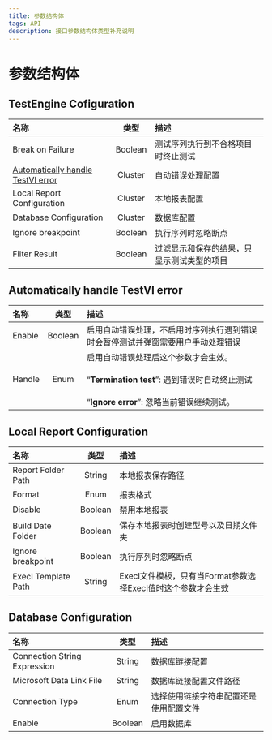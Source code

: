 ```yaml
---
title: 参数结构体
tags: API
description: 接口参数结构体类型补充说明
---
```


# 参数结构体

## TestEngine Cofiguration

| 名称                                    | 类型      | 描述                    |
|:------------------------------------- |:-------:|:--------------------- |
| Break on Failure                      | Boolean | 测试序列执行到不合格项目时终止测试     |
| [Automatically handle TestVI error]() | Cluster | 自动错误处理配置              |
| Local Report Configuration            | Cluster | 本地报表配置                |
| Database Configuration                | Cluster | 数据库配置                 |
| Ignore breakpoint                     | Boolean | 执行序列时忽略断点             |
| Filter Result                         | Boolean | 过滤显示和保存的结果，只显示测试类型的项目 |

## Automatically handle TestVI error

| 名称     | 类型      | 描述                                                                                                   |
|:------ |:-------:|:---------------------------------------------------------------------------------------------------- |
| Enable | Boolean | 启用自动错误处理，不启用时序列执行遇到错误时会暂停测试并弹窗需要用户手动处理错误                                                             |
| Handle | Enum    | 启用自动错误处理后这个参数才会生效。<br><br>“**Termination test**”: 遇到错误时自动终止测试<br><br>“**Ignore error**”: 忽略当前错误继续测试。 |

## Local Report Configuration

| 名称                  | 类型      | 描述                                     |
|:------------------- |:-------:|:-------------------------------------- |
| Report Folder Path  | String  | 本地报表保存路径                               |
| Format              | Enum    | 报表格式                                   |
| Disable             | Boolean | 禁用本地报表                                 |
| Build Date Folder   | Boolean | 保存本地报表时创建型号以及日期文件夹                     |
| Ignore breakpoint   | Boolean | 执行序列时忽略断点                              |
| Execl Template Path | String  | Execl文件模板，只有当Format参数选择Execl值时这个参数才会生效 |

## Database Configuration

| 名称                           | 类型      | 描述                                                                         |
|:---------------------------- |:-------:|:-------------------------------------------------------------------------- |
| Connection String Expression | String  | 数据库链接配置                                                                    |
| Microsoft Data Link File     | String  | 数据库链接配置文件路径                                                                |
| Connection Type              | Enum    | 选择使用链接字符串配置还是使用配置文件                                                        |
| Enable                       | Boolean | 启用数据库                                          |

